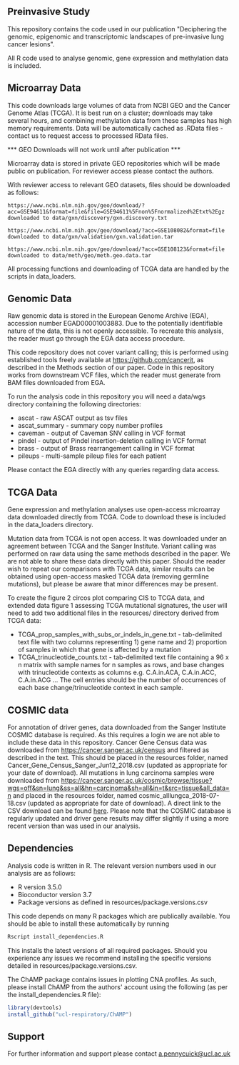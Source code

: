 ## Preinvasive Study

This repository contains the code used in our publication "Deciphering the genomic, epigenomic and transcriptomic landscapes of pre-invasive lung cancer lesions". 

All R code used to analyse genomic, gene expression and methylation data is included.

## Microarray Data

This code downloads large volumes of data from NCBI GEO and the Cancer Genome Atlas (TCGA). It is best run on a cluster; downloads may take several hours, and combining methylation data from these samples has high memory requirements. Data will be automatically cached as .RData files - contact us to request access to processed RData files.

*** GEO Downloads will not work until after publication ***

Microarray data is stored in private GEO repositories which will be made public on publication. For reviewer access please contact the authors.

With reviewer access to relevant GEO datasets, files should be downloaded as follows:

```
https://www.ncbi.nlm.nih.gov/geo/download/?acc=GSE94611&format=file&file=GSE94611%5Fnon%5Fnormalized%2Etxt%2Egz downloaded to data/gxn/discovery/gxn.discovery.txt

https://www.ncbi.nlm.nih.gov/geo/download/?acc=GSE108082&format=file downloaded to data/gxn/validation/gxn.validation.tar

https://www.ncbi.nlm.nih.gov/geo/download/?acc=GSE108123&format=file downloaded to data/meth/geo/meth.geo.data.tar
```

All processing functions and downloading of TCGA data are handled by the scripts in data_loaders.

## Genomic Data

Raw genomic data is stored in the European Genome Archive (EGA), accession number EGAD00001003883. Due to the potentially identifiable nature of the data, this is not openly accessible. To recreate this analysis, the reader must go through the EGA data access procedure. 

This code repository does not cover variant calling; this is performed using established tools freely available at https://github.com/cancerit, as described in the Methods section of our paper. Code in this repository works from downstream VCF files, which the reader must generate from BAM files downloaded from EGA.

To run the analysis code in this repository you will need a data/wgs directory containing the following directories:

* ascat - raw ASCAT output as tsv files
* ascat_summary - summary copy number profiles
* caveman - output of Caveman SNV calling in VCF format
* pindel - output of Pindel insertion-deletion calling in VCF format
* brass - output of Brass rearrangement calling in VCF format
* pileups - multi-sample pileup files for each patient

Please contact the EGA directly with any queries regarding data access.

## TCGA Data

Gene expression and methylation analyses use open-access microarray data downloaded directly from TCGA. Code to download these is included in the data_loaders directory.

Mutation data from TCGA is not open access. It was downloaded under an agreement between TCGA and the Sanger Institute. Variant calling was performed on raw data using the same methods described in the paper. We are not able to share these data directly with this paper. Should the reader wish to repeat our comparisons with TCGA data, similar results can be obtained using open-access masked TCGA data (removing germline mutations), but please be aware that minor differences may be present.

To create the figure 2 circos plot comparing CIS to TCGA data, and extended data figure 1 assessing TCGA mutational signatures, the user will need to add two additional files in the resources/ directory derived from TCGA data:

* TCGA_prop_samples_with_subs_or_indels_in_gene.txt - tab-delimited text file with two columns representing 1) gene name and 2) proportion of samples in which that gene is affected by a mutation
* TCGA_trinucleotide_counts.txt - tab-delimited text file containing a 96 x n matrix with sample names for n samples as rows, and base changes with trinucleotide contexts as columns e.g. C.A.in.ACA, C.A.in.ACC, C.A.in.ACG ... The cell entries should be the number of occurrences of each base change/trinucleotide context in each sample.

## COSMIC data

For annotation of driver genes, data downloaded from the Sanger Institute COSMIC database is required. As this requires a login we are not able to include these data in this repository. Cancer Gene Census data was downloaded from https://cancer.sanger.ac.uk/census and filtered as described in the text. This should be placed in the resources folder, named Cancer_Gene_Census_Sanger_Jun12_2018.csv (updated as appropriate for your date of download). All mutations in lung carcinoma samples were downloaded from https://cancer.sanger.ac.uk/cosmic/browse/tissue?wgs=off&sn=lung&ss=all&hn=carcinoma&sh=all&in=t&src=tissue&all_data=n and placed in the resources folder, named cosmic_alllungca_2018-07-18.csv (updated as appropriate for date of download). A direct link to the CSV download can be found [here](https://cancer.sanger.ac.uk/cosmic/browse/muts?all_data=n&hn=carcinoma&in=t&sh=all&sn=lung&src=tissue&ss=all&wgs=off&sEcho=1&iColumns=4&sColumns=&iDisplayStart=0&iDisplayLength=10&mDataProp_0=0&sSearch_0=&bRegex_0=false&bSearchable_0=true&bSortable_0=true&mDataProp_1=1&sSearch_1=&bRegex_1=false&bSearchable_1=true&bSortable_1=true&mDataProp_2=2&sSearch_2=&bRegex_2=false&bSearchable_2=true&bSortable_2=true&mDataProp_3=3&sSearch_3=&bRegex_3=false&bSearchable_3=true&bSortable_3=true&sSearch=&bRegex=false&iSortCol_0=0&sSortDir_0=asc&iSortingCols=1&export=csv). Please note that the COSMIC database is regularly updated and driver gene results may differ slightly if using a more recent version than was used in our analysis.

## Dependencies

Analysis code is written in R. The relevant version numbers used in our analysis are as follows:

* R version 3.5.0
* Bioconductor version 3.7
* Package versions as defined in resources/package.versions.csv

This code depends on many R packages which are publically available. You should be able to install these automatically by running 

```r
Rscript install_dependencies.R
```
  
This installs the latest versions of all required packages. Should you experience any issues we recommend installing the specific versions detailed in resources/package.versions.csv.

The ChAMP package contains issues in plotting CNA profiles. As such, please install ChAMP from the authors' account using the following (as per the install_dependencies.R file):

```r
library(devtools)
install_github("ucl-respiratory/ChAMP")
```

## Support

For further information and support please contact a.pennycuick@ucl.ac.uk